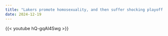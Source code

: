 ```yaml
---
title: "Lakers promote homosexuality, and then suffer shocking playoff defeat"
date: 2024-12-19
---
```


{{< youtube hQ-gqAl4Swg >}}
